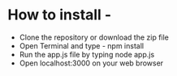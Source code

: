 # How to install - 
- Clone the repository or download the zip file
- Open Terminal and type - npm install
- Run the app.js file by typing node app.js
- Open localhost:3000 on your web browser
